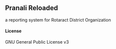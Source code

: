 ## Pranali Reloaded

a reporting system for Rotaract District Organization

#### License

GNU General Public License v3
